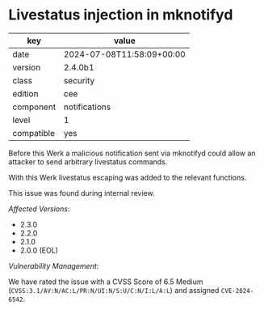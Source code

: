 [//]: # (werk v2)
# Livestatus injection in mknotifyd

key        | value
---------- | ---
date       | 2024-07-08T11:58:09+00:00
version    | 2.4.0b1
class      | security
edition    | cee
component  | notifications
level      | 1
compatible | yes

Before this Werk a malicious notification sent via mknotifyd could allow an attacker to send arbitrary livestatus commands.

With this Werk livestatus escaping was added to the relevant functions.

This issue was found during internal review.
 
*Affected Versions*:
 
* 2.3.0
* 2.2.0
* 2.1.0
* 2.0.0 (EOL)
 
*Vulnerability Management*:
 
We have rated the issue with a CVSS Score of 6.5 Medium (`CVSS:3.1/AV:N/AC:L/PR:N/UI:N/S:U/C:N/I:L/A:L`) and assigned `CVE-2024-6542`.
